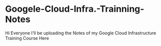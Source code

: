 # Googele-Cloud-Infra.-Trainning-Notes
Hi Everyone I'll be uploading the Notes of my Google Cloud Infrastructure Training Course Here
